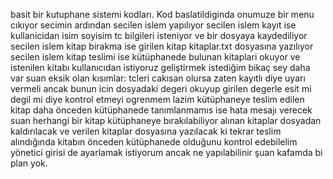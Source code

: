 basit bir kutuphane sistemi kodları. 
Kod baslatildiginda onumuze bir menu cıkıyor
secimin ardından secilen islem yapılıyor
secilen islem kayıt ise kullanicidan isim soyisim tc bilgileri isteniyor ve bir dosyaya kaydediliyor
secilen islem kitap birakma ise girilen kitap kitaplar.txt dosyasına yazılıyor
secilen islem kitap teslimi ise kütüphanede bulunan kitaplari okuyor ve istenilen kitabı kullanıcıdan istiyoruz
geliştirmek istediğim bikaç sey daha var suan eksik olan kısımlar:
tcleri cakısan olursa zaten kayıtlı diye uyarı vermeli ancak bunun icin dosyadaki degeri okuyup girilen degerle esit mi degil mi diye kontrol etmeyi ogrenmem lazim
kütüphaneye teslim edilen kitap daha önceden kütüphanede tanımlanmamıs ise hata mesajı verecek suan herhangi bir kitap kütüphaneye bırakılabiliyor
alınan kitaplar dosyadan kaldırılacak ve verilen kitaplar dosyasına yazılacak ki tekrar teslim alındığında kitabın önceden kütüphanede olduğunu kontrol edebilelim
yönetici girisi de ayarlamak istiyorum ancak ne yapılabilinir şuan kafamda bi plan yok.
